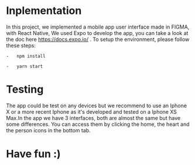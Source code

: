 # Inplementation
In this project, we implemented a mobile app user interface made in FIGMA, with React Native, We used Expo to develop the app, you can take a look at the doc here https://docs.expo.io/ .
To setup the environment, please follow these steps:

    -   npm install 

    -   yarn start

# Testing
The app could be test on any devices but we recommend to use an Iphone X or a more recent Iphone as it's developed and tested on a Iphone XS Max.In the app we have 3 interfaces, both are almost the same but have some differences. You can access them by clicking the home, the heart and the person icons in the bottom tab.

# Have fun :)
